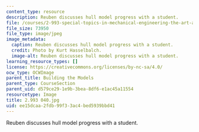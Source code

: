 ```yaml
---
content_type: resource
description: Reuben discusses hull model progress with a student.
file: /courses/2-993-special-topics-in-mechanical-engineering-the-art-and-science-of-boat-design-january-iap-2007/ee15dcaa2fdb99f33ac4bed5939bbd41_2993040.jpg
file_size: 73950
file_type: image/jpeg
image_metadata:
  caption: Reuben discusses hull model progress with a student.
  credit: Photo by Kurt Hasselbalch.
  image-alt: Reuben discusses hull model progress with a student.
learning_resource_types: []
license: https://creativecommons.org/licenses/by-nc-sa/4.0/
ocw_type: OCWImage
parent_title: Building the Models
parent_type: CourseSection
parent_uid: d579ce29-1e9b-3bea-8df6-e1ac45a11554
resourcetype: Image
title: 2.993 040.jpg
uid: ee15dcaa-2fdb-99f3-3ac4-bed5939bbd41
---
```

Reuben discusses hull model progress with a student.
